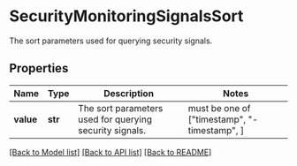 # SecurityMonitoringSignalsSort

The sort parameters used for querying security signals.
## Properties
Name | Type | Description | Notes
------------ | ------------- | ------------- | -------------
**value** | **str** | The sort parameters used for querying security signals. |  must be one of ["timestamp", "-timestamp", ]

[[Back to Model list]](README.md#documentation-for-models) [[Back to API list]](README.md#documentation-for-api-endpoints) [[Back to README]](README.md)


